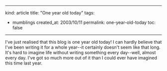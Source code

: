 -----
kind: article
title: "One year old today"
tags:
- mumblings
created_at: 2003/10/11
permalink: one-year-old-today
toc: false
-----

<p>I've just realised that this blog is one year old today! I can hardly believe that I've been writing it for a whole year--it certainly doesn't seem like that long. It's hard to imagine life without writing something every day--well, almost every day. I've got so much more out of it than I could ever have imagined this time last year.</p>

